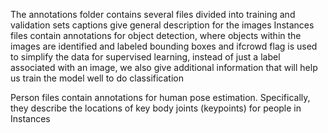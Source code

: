 The annotations folder contains several files divided into training and validation sets
captions give general description for the images
Instances files contain annotations for object detection, where objects within the images are identified and labeled
bounding boxes and ifcrowd flag is used to simplify the data for supervised learning, instead of just a label associated with an image, we also give additional information that will help us train the model well to do classification

Person files contain annotations for human pose estimation. Specifically, they describe the locations of key body joints (keypoints) for people in Instances 
